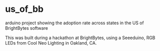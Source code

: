# us_of_bb
arduino project showing the adoption rate across states in the US of BrightBytes software

This was built during a hackathon at BrightBytes, using a Seeeduino, RGB LEDs from Cool Neo Lighting in Oakland, CA.

